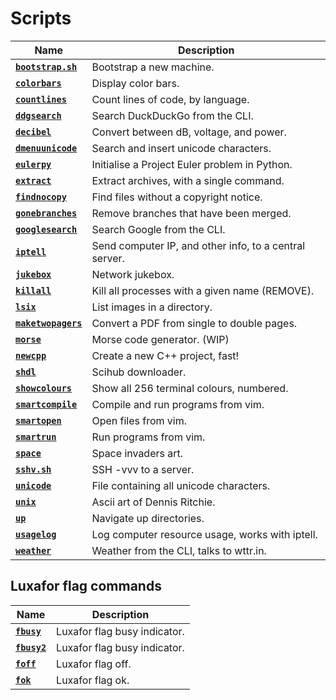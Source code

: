 # Scripts

| Name                                 | Description                                            |
| ---                                  | ---                                                    |
| [**`bootstrap.sh`**](bootstrap.sh)   | Bootstrap a new machine.                               |
| [**`colorbars`**](colorbars)         | Display color bars.                                    |
| [**`countlines`**](countlines)       | Count lines of code, by language.                      |
| [**`ddgsearch`**](ddgsearch)         | Search DuckDuckGo from the CLI.                        |
| [**`decibel`**](decibel)             | Convert between dB, voltage, and power.                |
| [**`dmenuunicode`**](dmenuunicode)   | Search and insert unicode characters.                  |
| [**`eulerpy`**](eulerpy)             | Initialise a Project Euler problem in Python.          |
| [**`extract`**](extract)             | Extract archives, with a single command.               |
| [**`findnocopy`**](findnocopy)       | Find files without a copyright notice.                 |
| [**`gonebranches`**](gonebranches)   | Remove branches that have been merged.                 |
| [**`googlesearch`**](googlesearch)   | Search Google from the CLI.                            |
| [**`iptell`**](iptell)               | Send computer IP, and other info, to a central server. |
| [**`jukebox`**](jukebox)             | Network jukebox.                                       |
| [**`killall`**](killall)             | Kill all processes with a given name (REMOVE).         |
| [**`lsix`**](lsix)                   | List images in a directory.                            |
| [**`maketwopagers`**](maketwopagers) | Convert a PDF from single to double pages.             |
| [**`morse`**](morse)                 | Morse code generator.   (WIP)                          |
| [**`newcpp`**](newcpp)               | Create a new C++ project, fast!                        |
| [**`shdl`**](shdl)                   | Scihub downloader.                                     |
| [**`showcolours`**](showcolours)     | Show all 256 terminal colours, numbered.               |
| [**`smartcompile`**](smartcompile)   | Compile and run programs from vim.                     |
| [**`smartopen`**](smartopen)         | Open files from vim.                                   |
| [**`smartrun`**](smartrun)           | Run programs from vim.                                 |
| [**`space`**](space)                 | Space invaders art.                                    |
| [**`sshv.sh`**](sshv.sh)             | SSH -vvv to a server.                                  |
| [**`unicode`**](unicode)             | File containing all unicode characters.                |
| [**`unix`**](unix)                   | Ascii art of Dennis Ritchie.                           |
| [**`up`**](up)                       | Navigate up directories.                               |
| [**`usagelog`**](usagelog)           | Log computer resource usage, works with iptell.        |
| [**`weather`**](weather)             | Weather from the CLI, talks to wttr.in.                |

## Luxafor flag commands

| Name                               | Description                                   |
| ---                                | ---                                           |
| [**`fbusy`**](fbusy)               | Luxafor flag busy indicator.                  |
| [**`fbusy2`**](fbusy2)             | Luxafor flag busy indicator.                  |
| [**`foff`**](foff)                 | Luxafor flag off.                             |
| [**`fok`**](fok)                   | Luxafor flag ok.                              |


